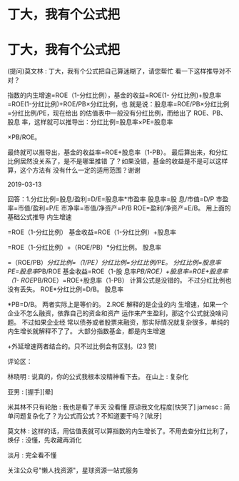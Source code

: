 # 丁大，我有个公式把

# 丁大，我有个公式把

(提问)莫文林 : 丁大，我有个公式把自己算迷糊了，请您帮忙 看一下这样推导对不对？

指数的内生增速=ROE（1-分红比例），基金的收益=ROE(1- 分红比例)+股息率=ROE(1-分红比例)+ROE/PB×分红比例，也 就是说：股息率=ROE/PB×分红比例=分红比例/PE，现在给出 的估值表中一般没有分红比例，而给出了 ROE、PB、股息 率，这样就可以推导出：分红比例=股息率×PE=股息率

×PB/ROE。

最终就可以推导出，基金的收益率=ROE+股息率（1-PB）。 最后算出来，和分红比例居然没关系了，是不是哪里推错 了？如果没错，基金的收益是不是可以这样算，这个方法有 没有什么一定的适用范围？谢谢

2019-03-13

回答：1.分红比例=股息/盈利=D/E=股息率*市盈率 股息率=股 息/市值=D/P 市盈率=市值/盈利=P/E 市净率=市值/净资产=P/B ROE=盈利/净资产=E/B。 用上面的基础公式推导 内生增速

=ROE（1-分红比例） 基金收益=ROE（1-分红比例）+股息率

=ROE（1-分红比例）+（ROE/PB）*分红比例。 股息率

=（ROE/PB）*分红比例=（1/PE）*分红比例=分红比例/PE。 分红比例=股息率*PE=股息率*PB/ROE 基金收益=ROE（1-股 息率*PB/ROE）+股息率=ROE+股息率（1- ROE*PB/ROE）=ROE+股息率（1-PB） 计算公式是没错的。 不过分红比例也没有丢失。 ROE*分红比例=D/B。 股息率

*PB=D/B。 两者实际上是等价的。 2.ROE 解释的是企业的内 生增速，如果一个企业不怎么融资，依靠自己的资金和资产 运作来产生盈利，那这个公式就没啥问题。 不过如果企业经 常以债券或者股票来融资，那实际情况就复杂很多，单纯的 内生增长就解释不了了。 大部分指数基金，都是内生增速

+外延增速两者结合的。只不过比例会有区别。(23 赞)

评论区：

林晓明 : 说真的，你的公式我根本没精神看下去。 在山上 : 复杂化

亚男 : [握手][晕]

米其林不只有轮胎 : 我也是看了半天 没看懂 原谅我文化程度[快哭了] jamesc : 简单问题复杂化了？为公式而公式？不知道要干吗？[呲牙]

莫文林 : 这样的话，用估值表就可以算指数的内生增长了。不用去查分红比利了， 焕仔 : 没懂，先收藏再消化

淡月 : 完全看不懂

关注公众号"懒人找资源"，星球资源一站式服务